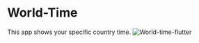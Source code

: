 # World-Time
This app shows your specific country time.
![World-time-flutter](https://user-images.githubusercontent.com/50036436/109376905-8c381500-78ed-11eb-871e-8a9edc0b4658.gif)
